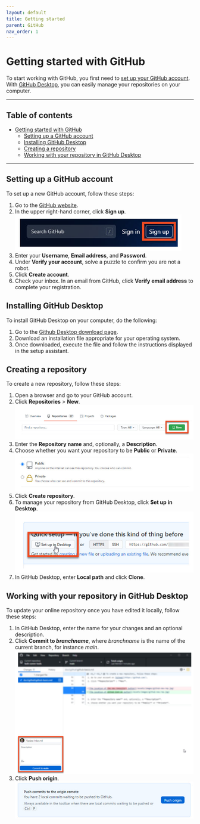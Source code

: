 ```yaml
---
layout: default
title: Getting started
parent: GitHub
nav_order: 1
---
```


Getting started with GitHub
===========================

To start working with GitHub, you first need to [set up your GitHub account](#setting-up-a-github-account). With [GitHub Desktop](#installing-github-desktop), you can easily manage your repositories on your computer.

----------------------

<h2 class="text-delta">Table of contents</h2>

- [Getting started with GitHub](#getting-started-with-github)
  - [Setting up a GitHub account](#setting-up-a-github-account)
  - [Installing GitHub Desktop](#installing-github-desktop)
  - [Creating a repository](#creating-a-repository)
  - [Working with your repository in GitHub Desktop](#working-with-your-repository-in-github-desktop)

----------------------

## Setting up a GitHub account

To set up a new GitHub account, follow these steps:

1. Go to the [GitHub website](https://github.com).
2. In the upper right-hand corner, click **Sign up**.
  ![The Sign up button on GitHub](../../static/img/figures/github-sign-up.jpg)
3. Enter your **Username**, **Email address**, and **Password**.
4. Under **Verify your account**, solve a puzzle to confirm you are not a robot.
5. Click **Create account**.
6. Check your inbox. In an email from GitHub, click **Verify email address** to complete your registration.

## Installing GitHub Desktop

To install GitHub Desktop on your computer, do the following:

1. Go to the [Github Desktop download page](https://desktop.github.com/).
2. Download an installation file appropriate for your operating system.
3. Once downloaded, execute the file and follow the instructions displayed in the setup assistant.

## Creating a repository

To create a new repository, follow these steps:

1. Open a browser and go to your GitHub account.
2. Click **Repositories** > **New**.
  ![The GitHub button for creating a new repository](../../static/img/figures/github-new-rep.jpg)
3. Enter the **Repository name** and, optionally, a **Description**.
4. Choose whether you want your repository to be **Public** or **Private**.
  ![Options to set your repository either public or private](../../static/img/figures/github-public-private.jpg)
5. Click **Create repository**.
6. To manage your repository from GitHub Desktop, click **Set up in Desktop**.
   ![GitHub Set up in Desktop button](../../static/img/figures/github-set-up-in-desktop.jpg)
7. In GitHub Desktop, enter **Local path** and click **Clone**.

## Working with your repository in GitHub Desktop

To update your online repository once you have edited it locally, follow these steps:

1. In GitHub Desktop, enter the name for your changes and an optional description.
2. Click **Commit to *branchname***, where *branchname* is the name of the current branch, for instance *main*.
  ![GitHub Desktop fields for describing your changes and the commit button](../../static/img/figures/github-commit.jpg)
3. Click **Push origin**.
  ![The Push origin button in GitHub Desktop](../../static/img/figures/github-push.jpg)
